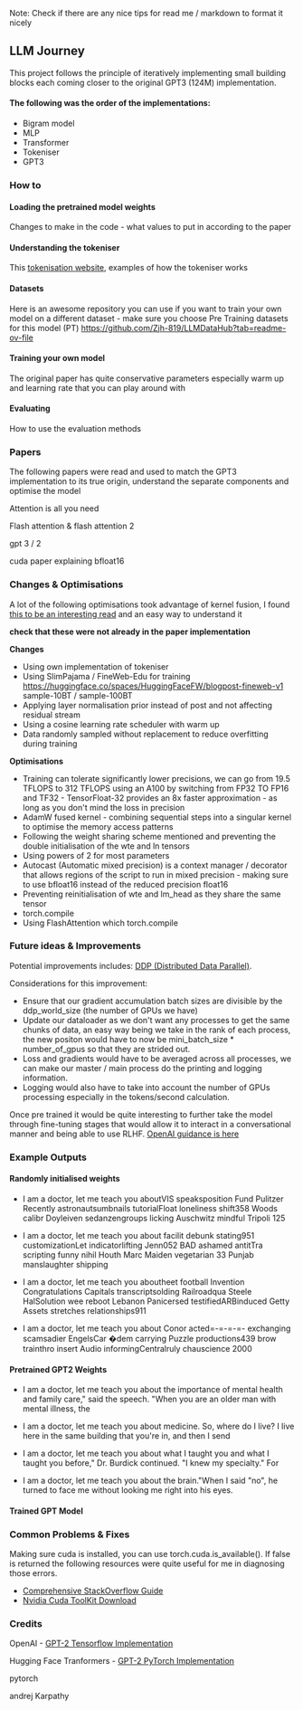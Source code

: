 Note: Check if there are any nice tips for read me / markdown to format it nicely

## LLM Journey

This project follows the principle of iteratively implementing small building blocks each coming closer to the original GPT3 (124M) implementation.

#### The following was the order of the implementations:
- Bigram model
- MLP
- Transformer
- Tokeniser
- GPT3

### How to

#### Loading the pretrained model weights

Changes to make in the code - what values to put in according to the paper

#### Understanding the tokeniser

This [tokenisation website](https://tiktokenizer.vercel.app), examples of how the tokeniser works

#### Datasets

Here is an awesome repository you can use if you want to train your own model on a different dataset - make sure you choose Pre Training datasets for this model (PT) https://github.com/Zjh-819/LLMDataHub?tab=readme-ov-file

#### Training your own model

The original paper has quite conservative parameters especially warm up and learning rate that you can play around with

#### Evaluating

How to use the evaluation methods

### Papers

The following papers were read and used to match the GPT3 implementation to its true origin, understand the separate components and optimise the model

Attention is all you need

Flash attention & flash attention 2

gpt 3 / 2

cuda paper explaining bfloat16

### Changes & Optimisations

A lot of the following optimisations took advantage of kernel fusion, I found [this to be an interesting read](https://stackoverflow.com/questions/53305830/cuda-how-does-kernel-fusion-improve-performance-on-memory-bound-applications-on) and an easy way to understand it

**check that these were not already in the paper implementation**

**Changes**
- Using own implementation of tokeniser
- Using SlimPajama / FineWeb-Edu for training https://huggingface.co/spaces/HuggingFaceFW/blogpost-fineweb-v1 sample-10BT / sample-100BT
- Applying layer normalisation prior instead of post and not affecting residual stream
- Using a cosine learning rate scheduler with warm up
- Data randomly sampled without replacement to reduce overfitting during training

**Optimisations**
- Training can tolerate significantly lower precisions, we can go from 19.5 TFLOPS to 312 TFLOPS using an A100 by switching from FP32 TO FP16 and TF32 - TensorFloat-32 provides an 8x faster approximation - as long as you don't mind the loss in precision
- AdamW fused kernel - combining sequential steps into a singular kernel to optimise the memory access patterns
- Following the weight sharing scheme mentioned and preventing the double initialisation of the wte and ln tensors
- Using powers of 2 for most parameters
- Autocast (Automatic mixed precision) is a context manager / decorator that allows regions of the script to run in mixed precision - making sure to use bfloat16 instead of the reduced precision float16
- Preventing reinitialisation of wte and lm_head as they share the same tensor
- torch.compile
- Using FlashAttention which torch.compile

### Future ideas & Improvements

Potential improvements includes:
[DDP (Distributed Data Parallel)](https://pytorch.org/tutorials/intermediate/ddp_tutorial.html#:~:text=DistributedDataParallel%20(DDP)%20implements%20data%20parallelism,collective%20communications%20in%20the%20torch.).

Considerations for this improvement:
- Ensure that our gradient accumulation batch sizes are divisible by the ddp_world_size (the number of GPUs we have)
- Update our dataloader as we don't want any processes to get the same chunks of data, an easy way being we take in the rank of each process, the new positon would have to now be mini_batch_size * number_of_gpus so that they are strided out.
- Loss and gradients would have to be averaged across all processes, we can make our master / main process do the printing and logging information. 
- Logging would also have to take into account the number of GPUs processing especially in the tokens/second calculation.

Once pre trained it would be quite interesting to further take the model through fine-tuning stages that would allow it to interact in a conversational manner and being able to use RLHF. [OpenAI guidance is here](https://platform.openai.com/docs/guides/fine-tuning)

### Example Outputs

#### Randomly initialised weights

- I am a doctor, let me teach you aboutVIS speaksposition Fund Pulitzer Recently astronautsumbnails tutorialFloat loneliness shift358 Woods calibr Doyleiven sedanzengroups licking Auschwitz mindful Tripoli 125

- I am a doctor, let me teach you about facilit debunk stating951 customizationLet indicatorlifting Jenn052 BAD ashamed antitTra scripting funny nihil Houth Marc Maiden vegetarian 33 Punjab manslaughter shipping

- I am a doctor, let me teach you aboutheet football Invention Congratulations Capitals transcriptsolding Railroadqua Steele HalSolution wee reboot Lebanon Panicersed testifiedARBinduced Getty Assets stretches relationships911

- I am a doctor, let me teach you about Conor acted=-=-=-=- exchanging scamsadier EngelsCar �dem carrying Puzzle productions439 brow trainthro insert Audio informingCentralruly chauscience 2000

#### Pretrained GPT2 Weights

- I am a doctor, let me teach you about the importance of mental health and family care," said the speech. "When you are an older man with mental illness, the

- I am a doctor, let me teach you about medicine. So, where do I live? I live here in the same building that you're in, and then I send

- I am a doctor, let me teach you about what I taught you and what I taught you before," Dr. Burdick continued. "I knew my specialty." For

- I am a doctor, let me teach you about the brain."When I said "no", he turned to face me without looking me right into his eyes.

#### Trained GPT Model


### Common Problems & Fixes

Making sure cuda is installed, you can use torch.cuda.is_available(). If false is returned the following resources were quite useful for me in diagnosing those errors.
- [Comprehensive StackOverflow Guide](https://stackoverflow.com/questions/60987997/why-torch-cuda-is-available-returns-false-even-after-installing-pytorch-with)
- [Nvidia Cuda ToolKit Download](https://developer.nvidia.com/cuda-downloads)


### Credits

OpenAI - [GPT-2 Tensorflow Implementation](https://github.com/openai/gpt-2/blob/master/src/model.py)

Hugging Face Tranformers - [GPT-2 PyTorch Implementation](https://github.com/huggingface/transformers/blob/main/src/transformers/models/gpt2/modeling_gpt2.py)

pytorch

andrej Karpathy

